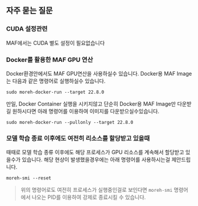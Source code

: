 ## 자주 묻는 질문

### CUDA 설정관련
MAF에서는 CUDA 별도 설정이 필요없습니다

### Docker를 활용한 MAF GPU 연산
Docker환경안에서도 MAF GPU연산을 사용하실수 있습니다. Docker용 MAF Image는 다음과 같은 명령어로 실행하실수 있습니다.

```shell
sudo moreh-docker-run --target 22.8.0
```

만일, Docker Container 실행을 시키지않고 단순히 Docker용 MAF Image만 다운받길 원하시다면 아래 명령어를 이용하여 이미지를 다운받으실수있습니다.

```
sudo moreh-docker-run --pullonly --target 22.8.0
```

### 모델 학습 종료 이후에도 여전히 리소스를 할당받고 있을때
때때로 모델 학습 종류 이후에도 해당 프로세스가 GPU 리소스를 계속해서 할당받고 있을수가 있습니다. 해당 현상이 발생했을경우에는 아래 명령어를 사용하시는걸 제안드립니다.

```shell
moreh-smi --reset
```

> 위의 명령어로도 여전히 프로세스가 실행중인걸로 보인다면 `moreh-smi` 명령어에서 나오는 PID를 이용하여 강제로 종료시킬 수 있습니다.